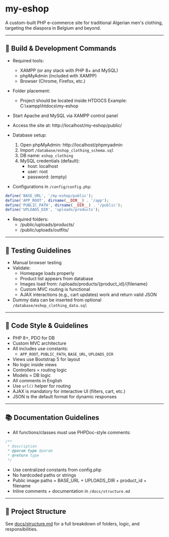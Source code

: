 # my-eshop

A custom-built PHP e-commerce site for traditional Algerian men's clothing, targeting the diaspora in Belgium and beyond.

---

## 🔧 Build & Development Commands

- Required tools:
  - XAMPP (or any stack with PHP 8+ and MySQL)
  - phpMyAdmin (included with XAMPP)
  - Browser (Chrome, Firefox, etc.)

- Folder placement:
  - Project should be located inside HTDOCS
    Example: C:\xampp\htdocs\my-eshop

- Start Apache and MySQL via XAMPP control panel

- Access the site at:
  http://localhost/my-eshop/public/

- Database setup:
  1. Open phpMyAdmin: http://localhost/phpmyadmin
  2. Import `/database/eshop_clothing_schema.sql`
  3. DB name: `eshop_clothing`
  4. MySQL credentials (default):
     - host: localhost
     - user: root
     - password: (empty)

- Configurations in `/config/config.php`:
```php
define('BASE_URL', '/my-eshop/public');
define('APP_ROOT', dirname(__DIR__) . '/app');
define('PUBLIC_PATH', dirname(__DIR__) . '/public');
define('UPLOADS_DIR', 'uploads/products');
```

- Required folders:
  - /public/uploads/products/
  - /public/uploads/outfits/

---

## 🧪 Testing Guidelines

- Manual browser testing
- Validate:
  - Homepage loads properly
  - Product list appears from database
  - Images load from: /uploads/products/{product_id}/{filename}
  - Custom MVC routing is functional
  - AJAX interactions (e.g., cart updates) work and return valid JSON
- Dummy data can be inserted from optional `/database/eshop_clothing_data.sql`

---

## 🧼 Code Style & Guidelines

- PHP 8+, PDO for DB
- Custom MVC architecture
- All includes use constants:
  - `APP_ROOT`, `PUBLIC_PATH`, `BASE_URL`, `UPLOADS_DIR`
- Views use Bootstrap 5 for layout
- No logic inside views
- Controllers = routing logic
- Models = DB logic
- All comments in English
- Use `url()` helper for routing
- AJAX is mandatory for interactive UI (filters, cart, etc.)
- JSON is the default format for dynamic responses

---

## 📚 Documentation Guidelines

- All functions/classes must use PHPDoc-style comments:
```php
/**
 * Description
 * @param type $param
 * @return type
 */
```

- Use centralized constants from config.php
- No hardcoded paths or strings
- Public image paths = BASE_URL + UPLOADS_DIR + product_id + filename
- Inline comments + documentation in `/docs/structure.md`

---

## 📁 Project Structure

See [docs/structure.md](docs/structure.md) for a full breakdown of folders, logic, and responsibilities.
